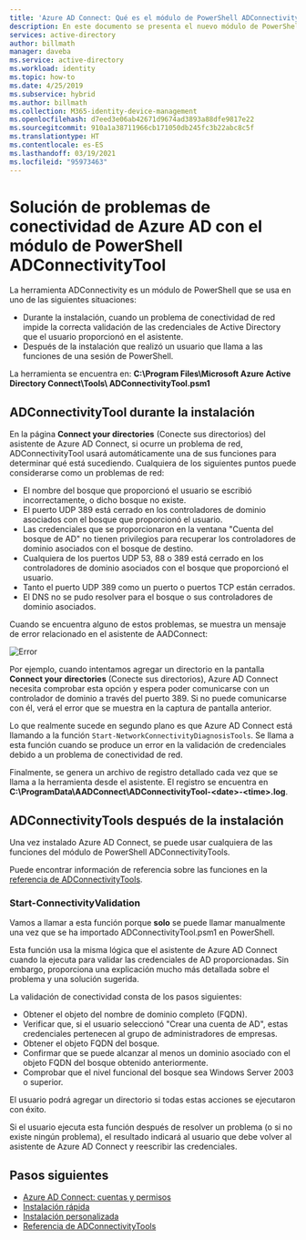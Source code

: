```yaml
---
title: 'Azure AD Connect: Qué es el módulo de PowerShell ADConnectivityTool | Microsoft Docs'
description: En este documento se presenta el nuevo módulo de PowerShell ADConnectivity y cómo usarlo para ayudar a solucionar problemas.
services: active-directory
author: billmath
manager: daveba
ms.service: active-directory
ms.workload: identity
ms.topic: how-to
ms.date: 4/25/2019
ms.subservice: hybrid
ms.author: billmath
ms.collection: M365-identity-device-management
ms.openlocfilehash: d7eed3e06ab42671d9674ad3893a88dfe9817e22
ms.sourcegitcommit: 910a1a38711966cb171050db245fc3b22abc8c5f
ms.translationtype: HT
ms.contentlocale: es-ES
ms.lasthandoff: 03/19/2021
ms.locfileid: "95973463"
---
```

# <a name="troubleshoot-azure-ad-connectivity-with-the-adconnectivitytool-powershell-module"></a>Solución de problemas de conectividad de Azure AD con el módulo de PowerShell ADConnectivityTool

La herramienta ADConnectivity es un módulo de PowerShell que se usa en uno de las siguientes situaciones:

- Durante la instalación, cuando un problema de conectividad de red impide la correcta validación de las credenciales de Active Directory que el usuario proporcionó en el asistente.
- Después de la instalación que realizó un usuario que llama a las funciones de una sesión de PowerShell.

La herramienta se encuentra en: **C:\Program Files\Microsoft Azure Active Directory Connect\Tools\ ADConnectivityTool.psm1** 

## <a name="adconnectivitytool-during-installation"></a>ADConnectivityTool durante la instalación

En la página **Connect your directories** (Conecte sus directorios) del asistente de Azure AD Connect, si ocurre un problema de red, ADConnectivityTool usará automáticamente una de sus funciones para determinar qué está sucediendo.  Cualquiera de los siguientes puntos puede considerarse como un problemas de red:

- El nombre del bosque que proporcionó el usuario se escribió incorrectamente, o dicho bosque no existe. 
- El puerto UDP 389 está cerrado en los controladores de dominio asociados con el bosque que proporcionó el usuario.
- Las credenciales que se proporcionaron en la ventana "Cuenta del bosque de AD" no tienen privilegios para recuperar los controladores de dominio asociados con el bosque de destino.
- Cualquiera de los puertos UDP 53, 88 o 389 está cerrado en los controladores de dominio asociados con el bosque que proporcionó el usuario. 
- Tanto el puerto UDP 389 como un puerto o puertos TCP están cerrados.
- El DNS no se pudo resolver para el bosque o sus controladores de dominio asociados.

Cuando se encuentra alguno de estos problemas, se muestra un mensaje de error relacionado en el asistente de AADConnect:


![Error](media/how-to-connect-adconnectivitytools/error1.png)

Por ejemplo, cuando intentamos agregar un directorio en la pantalla **Connect your directories** (Conecte sus directorios), Azure AD Connect necesita comprobar esta opción y espera poder comunicarse con un controlador de dominio a través del puerto 389.  Si no puede comunicarse con él, verá el error que se muestra en la captura de pantalla anterior.  

Lo que realmente sucede en segundo plano es que Azure AD Connect está llamando a la función `Start-NetworkConnectivityDiagnosisTools`.  Se llama a esta función cuando se produce un error en la validación de credenciales debido a un problema de conectividad de red.

Finalmente, se genera un archivo de registro detallado cada vez que se llama a la herramienta desde el asistente. El registro se encuentra en **C:\ProgramData\AADConnect\ADConnectivityTool-\<date>-\<time>.log**.

## <a name="adconnectivitytools-post-installation"></a>ADConnectivityTools después de la instalación
Una vez instalado Azure AD Connect, se puede usar cualquiera de las funciones del módulo de PowerShell ADConnectivityTools.  

Puede encontrar información de referencia sobre las funciones en la [referencia de ADConnectivityTools](reference-connect-adconnectivitytools.md).

### <a name="start-connectivityvalidation"></a>Start-ConnectivityValidation

Vamos a llamar a esta función porque **solo** se puede llamar manualmente una vez que se ha importado ADConnectivityTool.psm1 en PowerShell. 

Esta función usa la misma lógica que el asistente de Azure AD Connect cuando la ejecuta para validar las credenciales de AD proporcionadas.  Sin embargo, proporciona una explicación mucho más detallada sobre el problema y una solución sugerida. 

La validación de conectividad consta de los pasos siguientes:
-   Obtener el objeto del nombre de dominio completo (FQDN).
-   Verificar que, si el usuario seleccionó "Crear una cuenta de AD", estas credenciales pertenecen al grupo de administradores de empresas.
-   Obtener el objeto FQDN del bosque.
-   Confirmar que se puede alcanzar al menos un dominio asociado con el objeto FQDN del bosque obtenido anteriormente.
-   Comprobar que el nivel funcional del bosque sea Windows Server 2003 o superior.

El usuario podrá agregar un directorio si todas estas acciones se ejecutaron con éxito.

Si el usuario ejecuta esta función después de resolver un problema (o si no existe ningún problema), el resultado indicará al usuario que debe volver al asistente de Azure AD Connect y reescribir las credenciales.



## <a name="next-steps"></a>Pasos siguientes
- [Azure AD Connect: cuentas y permisos](reference-connect-accounts-permissions.md)
- [Instalación rápida](how-to-connect-install-express.md)
- [Instalación personalizada](how-to-connect-install-custom.md)
- [Referencia de ADConnectivityTools](reference-connect-adconnectivitytools.md)

